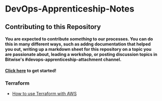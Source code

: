 # DevOps-Apprenticeship-Notes


## Contributing to this Repository

#### You are expected to contribute _something_ to our processes. You can do this in many different ways, such as addng documentation that helped you out, writing up a markdown sheet for this repository on a topic you are passionate about, leading a workshop, or posting discussion topics in Bitwise's #devops-apprenticeship-attachment channel.

#### [Click here](https://docs.github.com/en/get-started/quickstart/contributing-to-projects) to get started!


### Terraform
- [How to use Terraform with AWS](https://www.youtube.com/watch?v=iRaai0IBlB0)

